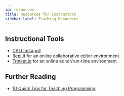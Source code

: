 ```yaml
---
id: resources
title: Resources for Instructors
sidebar_label: Teaching Resources
---
```


## Instructional Tools

* [CALI Instapoll](https://www.cali.org/content/cali-instapoll)
* [Repl.it](http://repl.it/) for an online collaborative editor environment
* [Trinket.io](https://trinket.io) for an online editor/run-time environment

## Further Reading

* [10 Quick Tips for Teaching Programming](https://journals.plos.org/ploscompbiol/article?id=10.1371/journal.pcbi.1006023)
